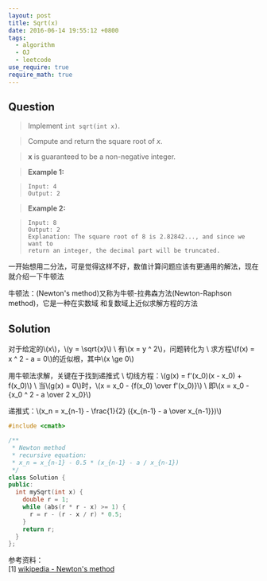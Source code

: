 ```yaml
---
layout: post
title: Sqrt(x)
date: 2016-06-14 19:55:12 +0800
tags:
  - algorithm
  - OJ
  - leetcode
use_require: true
require_math: true
---
```


Question
--------

> Implement `int sqrt(int x)`.

> Compute and return the square root of *x*.

> **x** is guaranteed to be a non-negative integer.

> **Example 1:**

>     Input: 4
>     Output: 2

> **Example 2:**

>     Input: 8
>     Output: 2
>     Explanation: The square root of 8 is 2.82842..., and since we want to
>     return an integer, the decimal part will be truncated.

一开始想用二分法，可是觉得这样不好，数值计算问题应该有更通用的解法，现在就介绍一下牛顿法

牛顿法：(Newton's method)又称为牛顿-拉弗森方法(Newton-Raphson method)，它是一种在实数域
和复数域上近似求解方程的方法

Solution
--------

对于给定的\\(x\\)，\\(y = \sqrt{x}\\) \\
有\\(x = y ^ 2\\)，问题转化为 \\
求方程\\(f(x) = x ^ 2 - a = 0\\)的近似根，其中\\(x \ge 0\\)

用牛顿法求解，关键在于找到递推式 \\
切线方程：\\(g(x) = f'(x_0)(x - x_0) + f(x_0)\\) \\
当\\(g(x) = 0\\)时，\\(x = x_0 - {f(x_0) \over f'(x_0)}\\) \\
即\\(x = x_0 - {x_0 ^ 2 - a \over 2 x_0}\\)

递推式：\\(x_n = x_{n-1} - \frac{1}{2} ({x_{n-1} - a \over x_{n-1}})\\)

```cpp
#include <cmath>

/**
 * Newton method
 * recursive equation:
 * x_n = x_{n-1} - 0.5 * (x_{n-1} - a / x_{n-1})
 */
class Solution {
public:
  int mySqrt(int x) {
    double r = 1;
    while (abs(r * r - x) >= 1) {
      r = r - (r - x / r) * 0.5;
    }
    return r;
  }
};
```

参考资料：  
[1] [wikipedia - Newton's method](https://en.wikipedia.org/wiki/Newton%27s_method)
